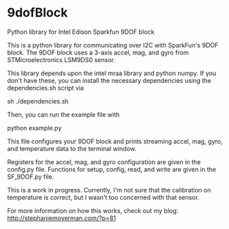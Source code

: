 # 9dofBlock
Python library for Intel Edison Sparkfun 9DOF block

This is a python library for communicating over I2C with SparkFun's 9DOF block. The 9DOF block uses a 3-axis accel, mag, and gyro from STMicroelectronics LSM9DS0 sensor.  

This library depends upon the intel mraa library and python numpy. If you don't have these, you can install the necessary dependencies using the dependencies.sh script via

sh ./dependencies.sh 

Then, you can run the example file with

python example.py

This file configures your 9DOF block and prints streaming accel, mag, gyro, and temperature data to the terminal window.

Registers for the accel, mag, and gyro configuration are given in the config.py file. Functions for setup, config, read, and write are given in the SF_9DOF.py file.

This is a work in progress. Currently, I'm not sure that the calibration on temperature is correct, but I wasn't too concerned with that sensor. 

For more information on how this works, check out my blog: http://stephaniemoyerman.com/?p=81

